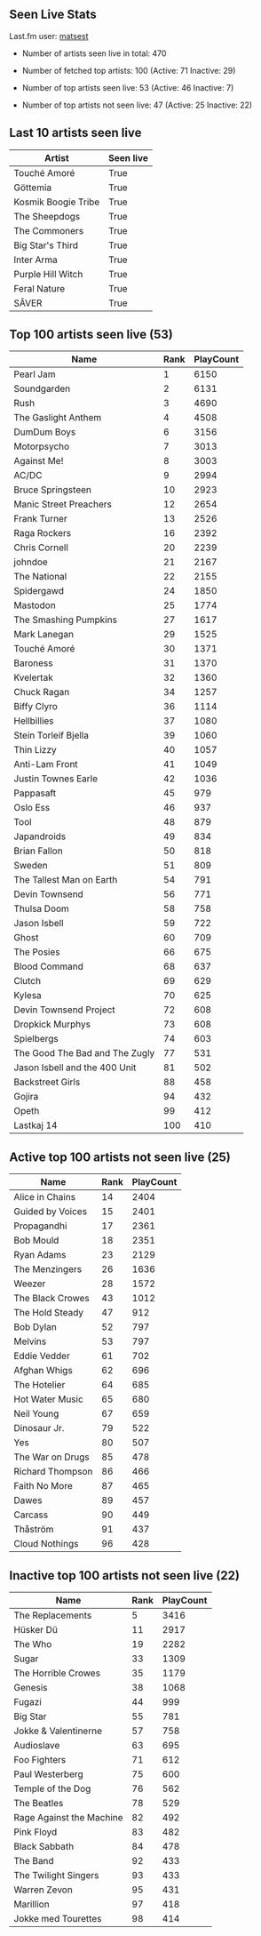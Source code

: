 ## Seen Live Stats

Last.fm user: [matsest](https://www.last.fm/user/matsest)

- Number of artists seen live in total: 470

- Number of fetched top artists: 100 (Active: 71 Inactive: 29)

- Number of top artists seen live: 53 (Active: 46 Inactive: 7)

- Number of top artists not seen live: 47 (Active: 25 Inactive: 22)

## Last 10 artists seen live

Artist              | Seen live
------------------- | ---------
Touché Amoré        | True     
Göttemia            | True     
Kosmik Boogie Tribe | True     
The Sheepdogs       | True     
The Commoners       | True     
Big Star's Third    | True     
Inter Arma          | True     
Purple Hill Witch   | True     
Feral Nature        | True     
SÂVER               | True     

## Top 100 artists seen live (53)

Name                           | Rank | PlayCount
------------------------------ | ---- | ---------
Pearl Jam                      | 1    | 6150     
Soundgarden                    | 2    | 6131     
Rush                           | 3    | 4690     
The Gaslight Anthem            | 4    | 4508     
DumDum Boys                    | 6    | 3156     
Motorpsycho                    | 7    | 3013     
Against Me!                    | 8    | 3003     
AC/DC                          | 9    | 2994     
Bruce Springsteen              | 10   | 2923     
Manic Street Preachers         | 12   | 2654     
Frank Turner                   | 13   | 2526     
Raga Rockers                   | 16   | 2392     
Chris Cornell                  | 20   | 2239     
johndoe                        | 21   | 2167     
The National                   | 22   | 2155     
Spidergawd                     | 24   | 1850     
Mastodon                       | 25   | 1774     
The Smashing Pumpkins          | 27   | 1617     
Mark Lanegan                   | 29   | 1525     
Touché Amoré                   | 30   | 1371     
Baroness                       | 31   | 1370     
Kvelertak                      | 32   | 1360     
Chuck Ragan                    | 34   | 1257     
Biffy Clyro                    | 36   | 1114     
Hellbillies                    | 37   | 1080     
Stein Torleif Bjella           | 39   | 1060     
Thin Lizzy                     | 40   | 1057     
Anti-Lam Front                 | 41   | 1049     
Justin Townes Earle            | 42   | 1036     
Pappasaft                      | 45   | 979      
Oslo Ess                       | 46   | 937      
Tool                           | 48   | 879      
Japandroids                    | 49   | 834      
Brian Fallon                   | 50   | 818      
Sweden                         | 51   | 809      
The Tallest Man on Earth       | 54   | 791      
Devin Townsend                 | 56   | 771      
Thulsa Doom                    | 58   | 758      
Jason Isbell                   | 59   | 722      
Ghost                          | 60   | 709      
The Posies                     | 66   | 675      
Blood Command                  | 68   | 637      
Clutch                         | 69   | 629      
Kylesa                         | 70   | 625      
Devin Townsend Project         | 72   | 608      
Dropkick Murphys               | 73   | 608      
Spielbergs                     | 74   | 603      
The Good The Bad and The Zugly | 77   | 531      
Jason Isbell and the 400 Unit  | 81   | 502      
Backstreet Girls               | 88   | 458      
Gojira                         | 94   | 432      
Opeth                          | 99   | 412      
Lastkaj 14                     | 100  | 410      

## Active top 100 artists not seen live (25)

Name             | Rank | PlayCount
---------------- | ---- | ---------
Alice in Chains  | 14   | 2404     
Guided by Voices | 15   | 2401     
Propagandhi      | 17   | 2361     
Bob Mould        | 18   | 2351     
Ryan Adams       | 23   | 2129     
The Menzingers   | 26   | 1636     
Weezer           | 28   | 1572     
The Black Crowes | 43   | 1012     
The Hold Steady  | 47   | 912      
Bob Dylan        | 52   | 797      
Melvins          | 53   | 797      
Eddie Vedder     | 61   | 702      
Afghan Whigs     | 62   | 696      
The Hotelier     | 64   | 685      
Hot Water Music  | 65   | 680      
Neil Young       | 67   | 659      
Dinosaur Jr.     | 79   | 522      
Yes              | 80   | 507      
The War on Drugs | 85   | 478      
Richard Thompson | 86   | 466      
Faith No More    | 87   | 465      
Dawes            | 89   | 457      
Carcass          | 90   | 449      
Thåström         | 91   | 437      
Cloud Nothings   | 96   | 428      

## Inactive top 100 artists not seen live (22)

Name                     | Rank | PlayCount
------------------------ | ---- | ---------
The Replacements         | 5    | 3416     
Hüsker Dü                | 11   | 2917     
The Who                  | 19   | 2282     
Sugar                    | 33   | 1309     
The Horrible Crowes      | 35   | 1179     
Genesis                  | 38   | 1068     
Fugazi                   | 44   | 999      
Big Star                 | 55   | 781      
Jokke & Valentinerne     | 57   | 758      
Audioslave               | 63   | 695      
Foo Fighters             | 71   | 612      
Paul Westerberg          | 75   | 600      
Temple of the Dog        | 76   | 562      
The Beatles              | 78   | 529      
Rage Against the Machine | 82   | 492      
Pink Floyd               | 83   | 482      
Black Sabbath            | 84   | 478      
The Band                 | 92   | 433      
The Twilight Singers     | 93   | 433      
Warren Zevon             | 95   | 431      
Marillion                | 97   | 418      
Jokke med Tourettes      | 98   | 414      
